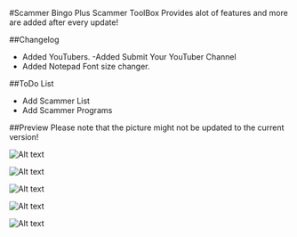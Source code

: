 #Scammer Bingo Plus
Scammer ToolBox Provides alot of features and more are added after every update!

##Changelog
- Added YouTubers.
-Added Submit Your YouTuber Channel
- Added Notepad Font size changer.


##ToDo List
- Add Scammer List
- Add Scammer Programs

##Preview 
Please note that the picture might not be updated to the current version!

![Alt text](http://i.imgur.com/wgWNNEb.png "Screenshot")

![Alt text](http://i.imgur.com/9DFaw0B.png "Screenshot")

![Alt text](http://i.imgur.com/OUiC7Iw.png "Screenshot")

![Alt text](http://i.imgur.com/RBJ9zMi.png "Screenshot")

![Alt text](http://i.imgur.com/DZMR1mE.png "Screenshot")